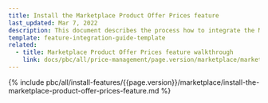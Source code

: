 ```yaml
---
title: Install the Marketplace Product Offer Prices feature
last_updated: Mar 7, 2022
description: This document describes the process how to integrate the Marketplace Product Offer Prices feature into a Spryker project.
template: feature-integration-guide-template
related:
  - title: Marketplace Product Offer Prices feature walkthrough
    link: docs/pbc/all/price-management/page.version/marketplace/marketplace-product-offer-prices-feature-overview.html
---
```


{% include pbc/all/install-features/{{page.version}}/marketplace/install-the-marketplace-product-offer-prices-feature.md %} <!-- To edit, see /_includes/pbc/all/install-features/202311.0/marketplace/install-the-marketplace-product-offer-prices-feature.md -->
